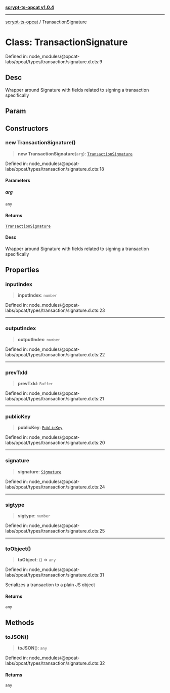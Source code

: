 [**scrypt-ts-opcat v1.0.4**](../README.md)

***

[scrypt-ts-opcat](../README.md) / TransactionSignature

# Class: TransactionSignature

Defined in: node\_modules/@opcat-labs/opcat/types/transaction/signature.d.cts:9

## Desc

Wrapper around Signature with fields related to signing a transaction specifically

## Param

## Constructors

### new TransactionSignature()

> **new TransactionSignature**(`arg`): [`TransactionSignature`](TransactionSignature.md)

Defined in: node\_modules/@opcat-labs/opcat/types/transaction/signature.d.cts:18

#### Parameters

##### arg

`any`

#### Returns

[`TransactionSignature`](TransactionSignature.md)

#### Desc

Wrapper around Signature with fields related to signing a transaction specifically

## Properties

### inputIndex

> **inputIndex**: `number`

Defined in: node\_modules/@opcat-labs/opcat/types/transaction/signature.d.cts:23

***

### outputIndex

> **outputIndex**: `number`

Defined in: node\_modules/@opcat-labs/opcat/types/transaction/signature.d.cts:22

***

### prevTxId

> **prevTxId**: `Buffer`

Defined in: node\_modules/@opcat-labs/opcat/types/transaction/signature.d.cts:21

***

### publicKey

> **publicKey**: [`PublicKey`](PublicKey.md)

Defined in: node\_modules/@opcat-labs/opcat/types/transaction/signature.d.cts:20

***

### signature

> **signature**: [`Signature`](../namespaces/crypto/classes/Signature.md)

Defined in: node\_modules/@opcat-labs/opcat/types/transaction/signature.d.cts:24

***

### sigtype

> **sigtype**: `number`

Defined in: node\_modules/@opcat-labs/opcat/types/transaction/signature.d.cts:25

***

### toObject()

> **toObject**: () => `any`

Defined in: node\_modules/@opcat-labs/opcat/types/transaction/signature.d.cts:31

Serializes a transaction to a plain JS object

#### Returns

`any`

## Methods

### toJSON()

> **toJSON**(): `any`

Defined in: node\_modules/@opcat-labs/opcat/types/transaction/signature.d.cts:32

#### Returns

`any`
